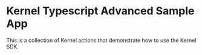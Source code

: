 # Kernel Typescript Advanced Sample App

This is a collection of Kernel actions that demonstrate how to use the Kernel SDK.
